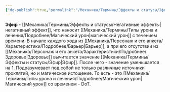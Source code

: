 ```yaml
---
{"dg-publish":true,"permalink":"/Механика/Термины/Эффекты и статусы/Эфир/","noteIcon":"","created":"2025-09-07T13:19:33.072+03:00","updated":"2025-09-04T12:18:36.601+03:00"}
---
```




**Эфир** - [[Механика/Термины/Эффекты и статусы/Негативные эффекты\|негативный эффект]], что наносит [[Механика/Термины/Типы урона и лечения/Подробнее/Магический урон\|магический урон]] с течением времени. В начале каждого хода из [[Механика/Персонаж и его анкета/Характеристики/Подробнее/Барьер\|Барьер]], а при его отсутствии из [[Механика/Персонаж и его анкета/Характеристики/Подробнее/Здоровье\|Здоровье]] вычитается значение [[Механика/Термины/Эффекты и статусы/Эфир\|Эфир]]. После чего - значение уменьшается на 1. Подразумевает под собой не только различные источники проклятий, но и магическое истощение. То есть - это [[Механика/Термины/Типы урона и лечения/Подробнее/Магический урон\|Магический урон]] со временем - DoT.